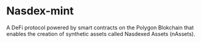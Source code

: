 # Nasdex-mint

A DeFi protocol powered by smart contracts on the Polygon Blokchain that enables the creation of synthetic assets called Nasdexed Assets (nAssets).